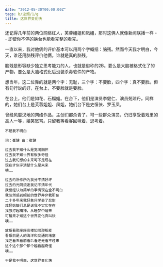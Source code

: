 ```yaml
---
date: "2012-05-30T00:00:00Z"
tags: b/尘烟/1/g
title: 这世界变化快
---
```


还记得几年前的两位网络红人，芙蓉姐姐和凤姐，那时这俩人就像新闻联播一样 -- 即使你不停的换台也能看完整的看完。

一直以来，我对他俩的评价基本可以用两个字概括：脑残。然而今天我才明白，今天，谁还用脑残评价他俩，谁就是真的脑残。

脑残是形容缺少独立思考能力的人，也就是俗称的2B。要么是大脑被格式化了的产物，要么是大脑格式化后没装杀毒软件的产物。

想当年，这二位靠的就是两个字：无耻，三个字：不要脸，四个字：真不要脸。但有句行说的好，在台上，不要脸就是要脸。

在台上，他们是如花、石榴姐。在台下，他们是演员李健仁、演员苑琼丹。同样的，她们台上是芙蓉姐姐、凤姐，她们台下是史恒侠、罗玉凤。

曾经风靡汉地的网络作品，主创们都杀青了。可一些群众演员，仍旧享受着戏里的高人一等，嬉笑怒骂。只留我等看客回味着、思考着。

    不是我不明白
    
    词：崔健 曲：崔健
    
    过去我不知什么是宽阔胸怀
    过去我不知世界有很多奇怪
    过去我幻想的未来可不是现在
    现在才似乎清楚什么是未来
    噢……
    
    过去的所作所为我分不清好坏
    过去的光阴流逝我记不清年代
    我曾经认为简单的事情现在全不明白
    我忽然感到眼前的世界并非我所在
    二十多年来我好象只学会了忍耐
    难怪姑娘们总是说我不实实在在
    我强打起精神，从睡梦中醒来
    可醒来才知这个世界变化真叫快
    噢……
    
    放眼看那座座高楼如同那稻麦
    看眼前是人的海洋和交通的堵塞
    我左看右看前看后看还是看不过来
    这个这个那个那个越看越奇怪
    噢……
    
    不是我不明白，这世界变化快

[1]: http://zh.wikipedia.org/wiki/芙蓉姐姐
[2]: http://zh.wikipedia.org/wiki/凤姐_(网络红人)
[3]: http://youtu.be/cCMAEWyrweg
[4]: http://youtu.be/NAgCmUG5G9g
